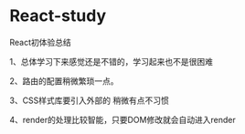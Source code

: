 # React-study
React初体验总结

1、总体学习下来感觉还是不错的，学习起来也不是很困难

2、路由的配置稍微繁琐一点。

3、CSS样式库要引入外部的 稍微有点不习惯

4、render的处理比较智能，只要DOM修改就会自动进入render
